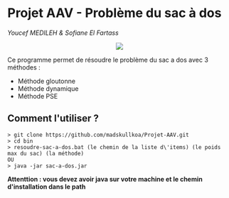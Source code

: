 # Projet AAV - Problème du sac à dos
*Youcef MEDILEH & Sofiane El Fartass*
<p align="center">
  <img src="https://cdn.discordapp.com/attachments/853747798545793056/899951010917777448/unknown.png"/>
</p>

Ce programme permet de résoudre le problème du sac a dos avec 3 méthodes :
- Méthode gloutonne
- Méthode dynamique
- Méthode PSE

Comment l'utiliser ?
-
```` shell
> git clone https://github.com/madskullkoa/Projet-AAV.git
> cd bin
> resoudre-sac-a-dos.bat (le chemin de la liste d\'items) (le poids max du sac) (la méthode)
OU
> java -jar sac-a-dos.jar
````
**Attenttion : vous devez avoir java sur votre machine et le chemin d'installation dans le path**
